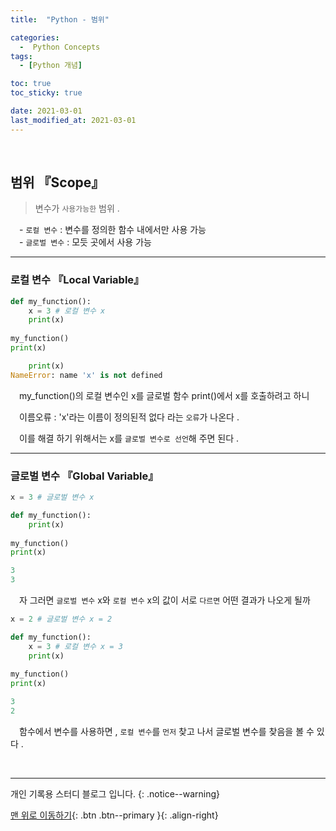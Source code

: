 ```yaml
---
title:  "Python - 범위" 

categories:
  -  Python Concepts
tags:
  - [Python 개념]

toc: true
toc_sticky: true

date: 2021-03-01
last_modified_at: 2021-03-01
---
```


<br>

## 범위 『Scope』

> 변수가 `사용가능한` 범위 .   
   
　- `로컬 변수` : 변수를 정의한 함수 내에서만 사용 가능   
　- `글로벌 변수` : 모듯 곳에서 사용 가능
<br>

***
### 로컬 변수 『Local Variable』

```python
def my_function():
	x = 3 # 로컬 변수 x
	print(x)
	
my_function()
print(x)
```

```python
    print(x)
NameError: name 'x' is not defined
```

　my_function()의 로컬 변수인 x를 글로벌 함수 print()에서 x를 호출하려고 하니   

　이름오류 : 'x'라는 이름이 정의된적 없다 라는 `오류`가 나온다 .   

　이를 해결 하기 위해서는 x를 `글로벌 변수로 선언`해 주면 된다 .
<br>

***
### 글로벌 변수 『Global Variable』

```python
x = 3 # 글로벌 변수 x

def my_function():
	print(x)
	
my_function()
print(x)
```

```python
3
3
```

　자 그러면 `글로벌 변수` x와 `로컬 변수` x의 값이 서로 `다르면` 어떤 결과가 나오게 될까

```python
x = 2 # 글로벌 변수 x = 2

def my_function():
	x = 3 # 로컬 변수 x = 3
	print(x)
	
my_function()
print(x)
```

```python
3
2
```

　함수에서 변수를 사용하면 , `로컬 변수`를 `먼저` 찾고 나서 글로벌 변수를 찾음을 볼 수 있다 .

<br>

***

개인 기록용 스터디 블로그 입니다.
{: .notice--warning}

[맨 위로 이동하기](#){: .btn .btn--primary }{: .align-right}